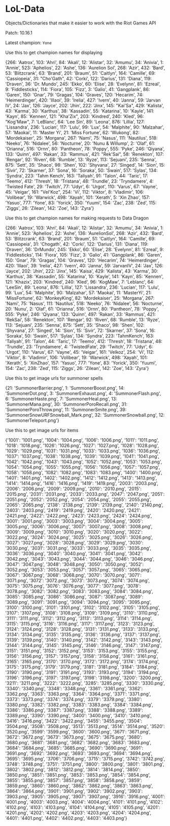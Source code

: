 # LoL-Data

Objects/Dictionaries that make it easier to work with the Riot Games API

Patch: 10.16.1

Latest champion: `Yone`

Use this to get champion names for displaying

{266: 'Aatrox', 103: 'Ahri', 84: 'Akali', 12: 'Alistar', 32: 'Amumu', 34: 'Anivia', 1: 'Annie', 523: 'Aphelios', 22: 'Ashe', 136: 'Aurelion Sol', 268: 'Azir', 432: 'Bard', 53: 'Blitzcrank', 63: 'Brand', 201: 'Braum', 51: 'Caitlyn', 164: 'Camille', 69: 'Cassiopeia', 31: "Cho'Gath", 42: 'Corki', 122: 'Darius', 131: 'Diana', 119: 'Draven', 36: 'Dr. Mundo', 245: 'Ekko', 60: 'Elise', 28: 'Evelynn', 81: 'Ezreal', 9: 'Fiddlesticks', 114: 'Fiora', 105: 'Fizz', 3: 'Galio', 41: 'Gangplank', 86: 'Garen', 150: 'Gnar', 79: 'Gragas', 104: 'Graves', 120: 'Hecarim', 74: 'Heimerdinger', 420: 'Illaoi', 39: 'Irelia', 427: 'Ivern', 40: 'Janna', 59: 'Jarvan IV', 24: 'Jax', 126: 'Jayce', 202: 'Jhin', 222: 'Jinx', 145: "Kai'Sa", 429: 'Kalista', 43: 'Karma', 30: 'Karthus', 38: 'Kassadin', 55: 'Katarina', 10: 'Kayle', 141: 'Kayn', 85: 'Kennen', 121: "Kha'Zix", 203: 'Kindred', 240: 'Kled', 96: "Kog'Maw", 7: 'LeBlanc', 64: 'Lee Sin', 89: 'Leona', 876: 'Lillia', 127: 'Lissandra', 236: 'Lucian', 117: 'Lulu', 99: 'Lux', 54: 'Malphite', 90: 'Malzahar', 57: 'Maokai', 11: 'Master Yi', 21: 'Miss Fortune', 62: 'Wukong', 82: 'Mordekaiser', 25: 'Morgana', 267: 'Nami', 75: 'Nasus', 111: 'Nautilus', 518: 'Neeko', 76: 'Nidalee', 56: 'Nocturne', 20: 'Nunu & Willump', 2: 'Olaf', 61: 'Orianna', 516: 'Ornn', 80: 'Pantheon', 78: 'Poppy', 555: 'Pyke', 246: 'Qiyana', 133: 'Quinn', 497: 'Rakan', 33: 'Rammus', 421: "Rek'Sai", 58: 'Renekton', 107: 'Rengar', 92: 'Riven', 68: 'Rumble', 13: 'Ryze', 113: 'Sejuani', 235: 'Senna', 875: 'Sett', 35: 'Shaco', 98: 'Shen', 102: 'Shyvana', 27: 'Singed', 14: 'Sion', 15: 'Sivir', 72: 'Skarner', 37: 'Sona', 16: 'Soraka', 50: 'Swain', 517: 'Sylas', 134: 'Syndra', 223: 'Tahm Kench', 163: 'Taliyah', 91: 'Talon', 44: 'Taric', 17: 'Teemo', 412: 'Thresh', 18: 'Tristana', 48: 'Trundle', 23: 'Tryndamere', 4: 'Twisted Fate', 29: 'Twitch', 77: 'Udyr', 6: 'Urgot', 110: 'Varus', 67: 'Vayne', 45: 'Veigar', 161: "Vel'Koz", 254: 'Vi', 112: 'Viktor', 8: 'Vladimir', 106: 'Volibear', 19: 'Warwick', 498: 'Xayah', 101: 'Xerath', 5: 'Xin Zhao', 157: 'Yasuo', 777: 'Yone', 83: 'Yorick', 350: 'Yuumi', 154: 'Zac', 238: 'Zed', 115: 'Ziggs', 26: 'Zilean', 142: 'Zoe', 143: 'Zyra'}

Use this to get champion names for making requests to Data Dragon

{266: 'Aatrox', 103: 'Ahri', 84: 'Akali', 12: 'Alistar', 32: 'Amumu', 34: 'Anivia', 1: 'Annie', 523: 'Aphelios', 22: 'Ashe', 136: 'AurelionSol', 268: 'Azir', 432: 'Bard', 53: 'Blitzcrank', 63: 'Brand', 201: 'Braum', 51: 'Caitlyn', 164: 'Camille', 69: 'Cassiopeia', 31: 'Chogath', 42: 'Corki', 122: 'Darius', 131: 'Diana', 119: 'Draven', 36: 'DrMundo', 245: 'Ekko', 60: 'Elise', 28: 'Evelynn', 81: 'Ezreal', 9: 'Fiddlesticks', 114: 'Fiora', 105: 'Fizz', 3: 'Galio', 41: 'Gangplank', 86: 'Garen', 150: 'Gnar', 79: 'Gragas', 104: 'Graves', 120: 'Hecarim', 74: 'Heimerdinger', 420: 'Illaoi', 39: 'Irelia', 427: 'Ivern', 40: 'Janna', 59: 'JarvanIV', 24: 'Jax', 126: 'Jayce', 202: 'Jhin', 222: 'Jinx', 145: 'Kaisa', 429: 'Kalista', 43: 'Karma', 30: 'Karthus', 38: 'Kassadin', 55: 'Katarina', 10: 'Kayle', 141: 'Kayn', 85: 'Kennen', 121: 'Khazix', 203: 'Kindred', 240: 'Kled', 96: 'KogMaw', 7: 'Leblanc', 64: 'LeeSin', 89: 'Leona', 876: 'Lillia', 127: 'Lissandra', 236: 'Lucian', 117: 'Lulu', 99: 'Lux', 54: 'Malphite', 90: 'Malzahar', 57: 'Maokai', 11: 'MasterYi', 21: 'MissFortune', 62: 'MonkeyKing', 82: 'Mordekaiser', 25: 'Morgana', 267: 'Nami', 75: 'Nasus', 111: 'Nautilus', 518: 'Neeko', 76: 'Nidalee', 56: 'Nocturne', 20: 'Nunu', 2: 'Olaf', 61: 'Orianna', 516: 'Ornn', 80: 'Pantheon', 78: 'Poppy', 555: 'Pyke', 246: 'Qiyana', 133: 'Quinn', 497: 'Rakan', 33: 'Rammus', 421: 'RekSai', 58: 'Renekton', 107: 'Rengar', 92: 'Riven', 68: 'Rumble', 13: 'Ryze', 113: 'Sejuani', 235: 'Senna', 875: 'Sett', 35: 'Shaco', 98: 'Shen', 102: 'Shyvana', 27: 'Singed', 14: 'Sion', 15: 'Sivir', 72: 'Skarner', 37: 'Sona', 16: 'Soraka', 50: 'Swain', 517: 'Sylas', 134: 'Syndra', 223: 'TahmKench', 163: 'Taliyah', 91: 'Talon', 44: 'Taric', 17: 'Teemo', 412: 'Thresh', 18: 'Tristana', 48: 'Trundle', 23: 'Tryndamere', 4: 'TwistedFate', 29: 'Twitch', 77: 'Udyr', 6: 'Urgot', 110: 'Varus', 67: 'Vayne', 45: 'Veigar', 161: 'Velkoz', 254: 'Vi', 112: 'Viktor', 8: 'Vladimir', 106: 'Volibear', 19: 'Warwick', 498: 'Xayah', 101: 'Xerath', 5: 'XinZhao', 157: 'Yasuo', 777: 'Yone', 83: 'Yorick', 350: 'Yuumi', 154: 'Zac', 238: 'Zed', 115: 'Ziggs', 26: 'Zilean', 142: 'Zoe', 143: 'Zyra'}

Use this to get image urls for summoner spells

{21: 'SummonerBarrier.png', 1: 'SummonerBoost.png', 14: 'SummonerDot.png', 3: 'SummonerExhaust.png', 4: 'SummonerFlash.png', 6: 'SummonerHaste.png', 7: 'SummonerHeal.png', 13: 'SummonerMana.png', 30: 'SummonerPoroRecall.png', 31: 'SummonerPoroThrow.png', 11: 'SummonerSmite.png', 39: 'SummonerSnowURFSnowball_Mark.png', 32: 'SummonerSnowball.png', 12: 'SummonerTeleport.png'}

Use this to get image urls for items

{'1001': '1001.png', '1004': '1004.png', '1006': '1006.png', '1011': '1011.png', '1018': '1018.png', '1026': '1026.png', '1027': '1027.png', '1028': '1028.png', '1029': '1029.png', '1031': '1031.png', '1033': '1033.png', '1036': '1036.png', '1037': '1037.png', '1038': '1038.png', '1039': '1039.png', '1041': '1041.png', '1042': '1042.png', '1043': '1043.png', '1052': '1052.png', '1053': '1053.png', '1054': '1054.png', '1055': '1055.png', '1056': '1056.png', '1057': '1057.png', '1058': '1058.png', '1082': '1082.png', '1083': '1083.png', '1400': '1400.png', '1401': '1401.png', '1402': '1402.png', '1412': '1412.png', '1413': '1413.png', '1414': '1414.png', '1416': '1416.png', '1419': '1419.png', '2003': '2003.png', '2006': '2006.png', '2009': '2009.png', '2010': '2010.png', '2015': '2015.png', '2031': '2031.png', '2033': '2033.png', '2047': '2047.png', '2051': '2051.png', '2052': '2052.png', '2054': '2054.png', '2055': '2055.png', '2065': '2065.png', '2138': '2138.png', '2139': '2139.png', '2140': '2140.png', '2403': '2403.png', '2419': '2419.png', '2420': '2420.png', '2421': '2421.png', '2422': '2422.png', '2423': '2423.png', '2424': '2424.png', '3001': '3001.png', '3003': '3003.png', '3004': '3004.png', '3005': '3005.png', '3006': '3006.png', '3007': '3007.png', '3008': '3008.png', '3009': '3009.png', '3010': '3010.png', '3020': '3020.png', '3022': '3022.png', '3024': '3024.png', '3025': '3025.png', '3026': '3026.png', '3027': '3027.png', '3028': '3028.png', '3029': '3029.png', '3030': '3030.png', '3031': '3031.png', '3033': '3033.png', '3035': '3035.png', '3036': '3036.png', '3040': '3040.png', '3041': '3041.png', '3042': '3042.png', '3043': '3043.png', '3044': '3044.png', '3046': '3046.png', '3047': '3047.png', '3048': '3048.png', '3050': '3050.png', '3052': '3052.png', '3053': '3053.png', '3057': '3057.png', '3065': '3065.png', '3067': '3067.png', '3068': '3068.png', '3070': '3070.png', '3071': '3071.png', '3072': '3072.png', '3073': '3073.png', '3074': '3074.png', '3075': '3075.png', '3076': '3076.png', '3077': '3077.png', '3078': '3078.png', '3082': '3082.png', '3083': '3083.png', '3084': '3084.png', '3085': '3085.png', '3086': '3086.png', '3087': '3087.png', '3089': '3089.png', '3091': '3091.png', '3094': '3094.png', '3095': '3095.png', '3100': '3100.png', '3101': '3101.png', '3102': '3102.png', '3105': '3105.png', '3107': '3107.png', '3108': '3108.png', '3109': '3109.png', '3110': '3110.png', '3111': '3111.png', '3112': '3112.png', '3113': '3113.png', '3114': '3114.png', '3115': '3115.png', '3116': '3116.png', '3117': '3117.png', '3123': '3123.png', '3124': '3124.png', '3128': '3128.png', '3131': '3131.png', '3133': '3133.png', '3134': '3134.png', '3135': '3135.png', '3136': '3136.png', '3137': '3137.png', '3139': '3139.png', '3140': '3140.png', '3142': '3142.png', '3143': '3143.png', '3144': '3144.png', '3145': '3145.png', '3146': '3146.png', '3147': '3147.png', '3151': '3151.png', '3152': '3152.png', '3153': '3153.png', '3155': '3155.png', '3156': '3156.png', '3157': '3157.png', '3158': '3158.png', '3161': '3161.png', '3165': '3165.png', '3170': '3170.png', '3172': '3172.png', '3174': '3174.png', '3175': '3175.png', '3179': '3179.png', '3181': '3181.png', '3184': '3184.png', '3190': '3190.png', '3191': '3191.png', '3193': '3193.png', '3194': '3194.png', '3196': '3196.png', '3197': '3197.png', '3198': '3198.png', '3200': '3200.png', '3211': '3211.png', '3222': '3222.png', '3285': '3285.png', '3330': '3330.png', '3340': '3340.png', '3348': '3348.png', '3361': '3361.png', '3362': '3362.png', '3363': '3363.png', '3364': '3364.png', '3371': '3371.png', '3373': '3373.png', '3374': '3374.png', '3379': '3379.png', '3380': '3380.png', '3382': '3382.png', '3383': '3383.png', '3384': '3384.png', '3386': '3386.png', '3387': '3387.png', '3388': '3388.png', '3389': '3389.png', '3390': '3390.png', '3400': '3400.png', '3410': '3410.png', '3416': '3416.png', '3422': '3422.png', '3455': '3455.png', '3504': '3504.png', '3508': '3508.png', '3513': '3513.png', '3514': '3514.png', '3520': '3520.png', '3599': '3599.png', '3600': '3600.png', '3671': '3671.png', '3672': '3672.png', '3673': '3673.png', '3675': '3675.png', '3680': '3680.png', '3681': '3681.png', '3682': '3682.png', '3683': '3683.png', '3684': '3684.png', '3685': '3685.png', '3690': '3690.png', '3691': '3691.png', '3692': '3692.png', '3693': '3693.png', '3694': '3694.png', '3695': '3695.png', '3706': '3706.png', '3715': '3715.png', '3742': '3742.png', '3748': '3748.png', '3751': '3751.png', '3800': '3800.png', '3801': '3801.png', '3802': '3802.png', '3812': '3812.png', '3814': '3814.png', '3850': '3850.png', '3851': '3851.png', '3853': '3853.png', '3854': '3854.png', '3855': '3855.png', '3857': '3857.png', '3858': '3858.png', '3859': '3859.png', '3860': '3860.png', '3862': '3862.png', '3863': '3863.png', '3864': '3864.png', '3901': '3901.png', '3902': '3902.png', '3903': '3903.png', '3905': '3905.png', '3907': '3907.png', '3916': '3916.png', '4001': '4001.png', '4003': '4003.png', '4004': '4004.png', '4101': '4101.png', '4102': '4102.png', '4103': '4103.png', '4104': '4104.png', '4105': '4105.png', '4201': '4201.png', '4202': '4202.png', '4203': '4203.png', '4204': '4204.png', '4401': '4401.png', '4402': '4402.png', '4403': '4403.png'}
